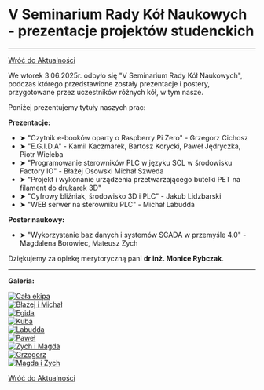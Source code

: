 # V Seminarium Rady Kół Naukowych - prezentacje projektów studenckich
---
[Wróć do Aktualności](../news.html)

We wtorek 3.06.2025r. odbyło się "V Seminarium Rady Kół Naukowych", podczas którego przedstawione zostały prezentacje i postery, przygotowane przez uczestników różnych kół, w tym nasze.

Poniżej prezentujemy tytuły naszych prac:

**Prezentacje:**
- ➤ "Czytnik e-booków oparty o Raspberry Pi Zero" - Grzegorz Cichosz
- ➤ "E.G.I.D.A" - Kamil Kaczmarek, Bartosz Korycki, Paweł Jędryczka, Piotr Wieleba
- ➤ "Programowanie sterowników PLC w języku SCL w środowisku Factory IO" - Błażej Osowski Michał Szweda
- ➤ "Projekt i wykonanie urządzenia przetwarzającego butelki PET na filament do drukarek 3D"
- ➤ "Cyfrowy bliźniak, środowisko 3D i PLC" - Jakub Lidzbarski
- ➤ "WEB serwer na sterowniku PLC" - Michał Labudda

**Poster naukowy:**
- ➤ "Wykorzystanie baz danych i systemów SCADA w przemyśle 4.0" - Magdalena Borowiec, Mateusz Zych

Dziękujemy za opiekę merytoryczną pani **dr inż. Monice Rybczak**.

---

**Galeria:**

[![Cała ekipa](https://i.postimg.cc/GtG3FjSN/cala-ekipa.jpg)](https://postimg.cc/Lg4MRjSB)  
[![Błażej i Michał](https://i.postimg.cc/d17V1FRJ/b-a-ej-micha.jpg)](https://postimg.cc/Fd44W2n6)  
[![Egida](https://i.postimg.cc/mZHrWb2w/Egida.jpg)](https://postimg.cc/bdqPQfnD)  
[![Kuba](https://i.postimg.cc/L6k6hNPg/kuba.jpg)](https://postimg.cc/3dRHcjn3)  
[![Labudda](https://i.postimg.cc/4xJ4cVvL/labudda.jpg)](https://postimg.cc/4mSTkKSV)  
[![Paweł](https://i.postimg.cc/5tyx7JR8/pawe.jpg)](https://postimg.cc/3yM5Ns7w)  
[![Zych i Magda](https://i.postimg.cc/bv5q457W/zych-magda.jpg)](https://postimg.cc/06pgwV20)  
[![Grzegorz](https://i.postimg.cc/FsXH92YQ/Grzegorz.jpg)](https://postimg.cc/NLbcDC8N)  
[![Magda i Zych](https://i.postimg.cc/kgfJvGfn/magda-zych.jpg)](https://postimg.cc/cvtGsspj)

[Wróć do Aktualności](../news.html)
